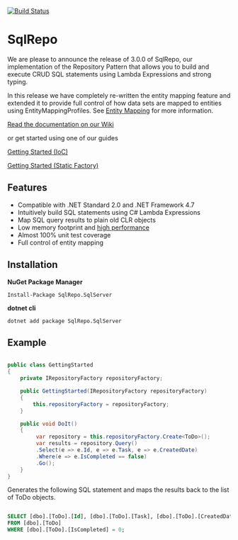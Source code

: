 [![Build Status](https://dev.azure.com/mikehanson/SqlRepoBuildAndRelease/_apis/build/status/SqlRepo-CI?branchName=master)](https://dev.azure.com/mikehanson/SqlRepoBuildAndRelease/_build/latest?definitionId=5&branchName=master)

# SqlRepo
We are please to announce the release of 3.0.0 of SqlRepo, our implementation of the Repository Pattern that allows you to build and execute CRUD SQL statements using Lambda Expressions and strong typing.

In this release we have completely re-written the entity mapping feature and extended it to provide full control of how data sets are mapped to entities using EntityMappingProfiles. See [Entity Mapping](https://github.com/SqlRepo/SqlRepo/wiki/Entity-Mapping) for more information.

[Read the documentation on our Wiki](https://github.com/sqlrepo/sqlrepo/wiki)

or get started using one of our guides

[Getting Started (IoC)](https://github.com/sqlrepo/sqlrepo/wiki/Getting-Started-IoC)

[Getting Started (Static Factory)](https://github.com/sqlrepo/sqlrepo/wiki/Getting-Started-Static-Factory)

## Features
* Compatible with .NET Standard 2.0 and .NET Framework 4.7
* Intuitively build SQL statements using C# Lambda Expressions
* Map SQL query results to plain old CLR objects
* Low memory footprint and [high performance](https://github.com/SqlRepo/Benchmarks)
* Almost 100% unit test coverage
* Full control of entity mapping

## Installation

**NuGet Package Manager**
```
Install-Package SqlRepo.SqlServer
```

**dotnet cli**
```
dotnet add package SqlRepo.SqlServer
```

## Example
```csharp

public class GettingStarted
{
    private IRepositoryFactory repositoryFactory;

    public GettingStarted(IRepositoryFactory repositoryFactory)
    {
        this.repositoryFactory = repositoryFactory;
    }

    public void DoIt()
    {
         var repository = this.repositoryFactory.Create<ToDo>();
         var results = repository.Query()
         .Select(e => e.Id, e => e.Task, e => e.CreatedDate)
         .Where(e => e.IsCompleted == false)
         .Go();
    }
}

```
Generates the following SQL statement and maps the results back to the list of ToDo objects.

```sql

SELECT [dbo].[ToDo].[Id], [dbo].[ToDo].[Task], [dbo].[ToDo].[CreatedDate]
FROM [dbo].[ToDo]
WHERE [dbo].[ToDo].[IsCompleted] = 0;

```
